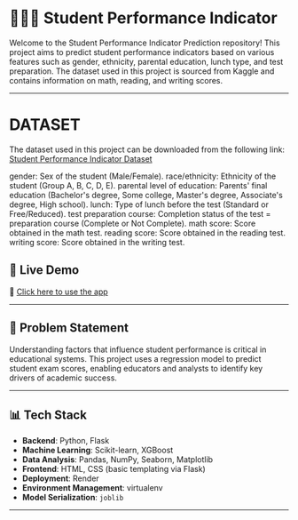 # 👨🏻‍🎓 Student Performance Indicator

Welcome to the Student Performance Indicator Prediction repository! This project aims to predict student performance indicators based on various features such as gender, ethnicity, parental education, lunch type, and test preparation. The dataset used in this project is sourced from Kaggle and contains information on math, reading, and writing scores.

---

# DATASET

The dataset used in this project can be downloaded from the following link: [Student Performance Indicator Dataset](https://www.kaggle.com/datasets/spscientist/students-performance-in-exams?datasetId=74977)

gender: Sex of the student (Male/Female).
race/ethnicity: Ethnicity of the student (Group A, B, C, D, E).
parental level of education: Parents' final education (Bachelor's degree, Some college, Master's degree, Associate's degree, High school).
lunch: Type of lunch before the test (Standard or Free/Reduced).
test preparation course: Completion status of the test = preparation course (Complete or Not Complete).
math score: Score obtained in the math test.
reading score: Score obtained in the reading test.
writing score: Score obtained in the writing test.

## 🚀 Live Demo

🔗 [Click here to use the app](https://student-performance-indicator-34c7.onrender.com)

---

## 🧠 Problem Statement

Understanding factors that influence student performance is critical in educational systems. This project uses a regression model to predict student exam scores, enabling educators and analysts to identify key drivers of academic success.

---

## 📊 Tech Stack

- **Backend**: Python, Flask
- **Machine Learning**: Scikit-learn, XGBoost
- **Data Analysis**: Pandas, NumPy, Seaborn, Matplotlib
- **Frontend**: HTML, CSS (basic templating via Flask)
- **Deployment**: Render
- **Environment Management**: virtualenv
- **Model Serialization**: `joblib`

---
